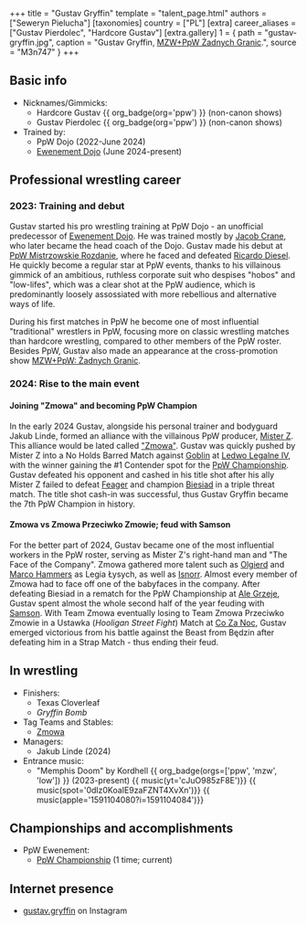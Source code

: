 +++
title = "Gustav Gryffin"
template = "talent_page.html"
authors = ["Seweryn Pielucha"]
[taxonomies]
country = ["PL"]
[extra]
career_aliases = ["Gustav Pierdolec", "Hardcore Gustav"]
[extra.gallery]
1 = { path = "gustav-gryffin.jpg", caption = "Gustav Gryffin, [MZW+PpW Żadnych Granic](@/e/ppw/2023-09-23-ppw_mzw-zadnych-granic.md).", source = "M3n747" }
+++

## Basic info

* Nicknames/Gimmicks:
  - Hardcore Gustav {{ org_badge(org='ppw') }} (non-canon shows)
  - Gustav Pierdolec {{ org_badge(org='ppw') }} (non-canon shows)
* Trained by:
  - PpW Dojo (2022-June 2024)
  - [Ewenement Dojo](@/o/ewenement-dojo.md) (June 2024-present)

## Professional wrestling career

### 2023: Training and debut

Gustav started his pro wrestling training at PpW Dojo - an unofficial predecessor of [Ewenement Dojo](@/o/ewenement-dojo.md).
He was trained mostly by [Jacob Crane](@/w/jacob-crane.md), who later became the head coach of the Dojo.
Gustav made his debut at [PpW Mistrzowskie Rozdanie](@/e/ppw/2023-05-06-ppw-mistrzowskie-rozdanie.md), where he faced and defeated [Ricardo Diesel](@/w/ricardo-diesel.md).
He quickly become a regular star at PpW events, thanks to his villainous gimmick of an ambitious, ruthless corporate suit who despises "hobos" and "low-lifes", which was a clear shot at the PpW audience, which is predominantly loosely assossiated with more rebellious and alternative ways of life.

During his first matches in PpW he become one of most influential "traditional" wrestlers in PpW, focusing more on classic wrestling matches than hardcore wrestling, compared to other members of the PpW roster.
Besides PpW, Gustav also made an appearance at the cross-promotion show [MZW+PpW: Żadnych Granic](@/e/ppw/2023-09-23-ppw_mzw-zadnych-granic.md).

### 2024: Rise to the main event

#### Joining "Zmowa" and becoming PpW Champion

In the early 2024 Gustav, alongside his personal trainer and bodyguard Jakub Linde, formed an alliance with the villainous PpW producer, [Mister Z](@/w/mister-z.md).
This alliance would be lated called ["Zmowa"](@/a/the-collusion.md). Gustav was quickly pushed by Mister Z into a No Holds Barred Match against [Goblin](@/w/goblin.md) at [Ledwo Legalne IV](@/e/ppw/2024-06-08-ppw-ledwo-legalne-4.md), with the winner gaining the #1 Contender spot for the [PpW Championship](@/c/ppw-championship.md).
Gustav defeated his opponent and cashed in his title shot after his ally Mister Z failed to defeat [Feager](@/w/feager.md) and champion [Biesiad](@/w/biesiad.md) in a triple threat match.
The title shot cash-in was successful, thus Gustav Gryffin became the 7th PpW Champion in history.

#### Zmowa vs Zmowa Przeciwko Zmowie; feud with Samson

For the better part of 2024, Gustav became one of the most influential workers in the PpW roster, serving as Mister Z's right-hand man and "The Face of the Company".
Zmowa gathered more talent such as [Olgierd](@/w/olgierd.md) and [Marco Hammers](@/w/marco-hammers.md) as Legia Łysych, as well as [Isnorr](@/w/isnorr.md).
Almost every member of Zmowa had to face off one of the babyfaces in the company.
After defeating Biesiad in a rematch for the PpW Championship at [Ale Grzeje](@/e/ppw/2024-07-13-ppw-ale-grzeje.md), Gustav spent almost the whole second half of the year feuding with [Samson](@/w/samson.md).
With Team Zmowa eventually losing to Team Zmowa Przeciwko Zmowie in a Ustawka (_Hooligan Street Fight_) Match at [Co Za Noc](@/e/ppw/2024-10-26-ppw-co-za-noc.md), Gustav emerged victorious from his battle against the Beast from Będzin after defeating him in a Strap Match - thus ending their feud.

## In wrestling

* Finishers:
  - Texas Cloverleaf
  - _Gryffin Bomb_
* Tag Teams and Stables:
  - [Zmowa](@/a/the-collusion.md)
* Managers:
  - Jakub Linde (2024)
* Entrance music:
  - "Memphis Doom" by Kordhell
 {{ org_badge(orgs=['ppw', 'mzw', 'low']) }} (2023-present)
 {{ music(yt='cJuO985zF8E')}}
 {{ music(spot='0dlz0KoaIE9zaFZNT4XvXn')}}
 {{ music(apple='1591104080?i=1591104084')}}

## Championships and accomplishments

* PpW Ewenement:
  - [PpW Championship](@/c/ppw-championship.md) (1 time; current)

## Internet presence

* [gustav.gryffin](https://www.instagram.com/gustav.gryffin/) on Instagram
